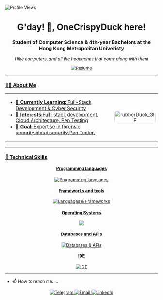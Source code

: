 <!--
**OneCrispyDuck/OneCrispyDuck** is a ✨ _special_ ✨ repository because its `README.md` (this file) appears on your GitHub profile.

Here are some ideas to get you started:

- 🔭 I’m currently working on ...
- 🌱 I’m currently learning ...
- 👯 I’m looking to collaborate on ...
- 🤔 I’m looking for help with ...
- 💬 Ask me about ...
- 📫 How to reach me: ...
- 😄 Pronouns: ...
- ⚡ Fun fact: ...
-->
<p align="left"> 
  <img src="https://komarev.com/ghpvc/?username=OneCrispyduck&label=Profile%20views&color=0e75b6&style=flat" alt="Profile Views" />
</p>

<h1 align="center">G'day! 👋, OneCrispyDuck here!</h1>
<h3 align="center">Student of Computer Science & 4th-year Bachelors at the Hong Kong Metropolitan Univeristy</h3>
<p align="center">
  <em>I like computers, and all the headaches that come along with them</em>
</p>

<div align="center">
 
  </a> <a href="Joseph_CV.pdf">
    <img src="https://img.shields.io/badge/Resume-PDF-red?logo=adobe-acrobat-reader" alt="Resume"/>
</div>
<hr/>

### 👨‍💻 About Me

<table>
  <tr>
    <td width="70%">
      <ul>
        <li>🌱 <strong>Currently Learning:</strong> Full-Stack Development & Cyber Security</li>
        <li>💼 <strong>Interests:</strong>Full-stack development, Cloud Architecture, Pen Testing</li>
        <li>🎯 <strong>Goal:</strong> Expertise in forensic security,cloud security,Pen Tester, </li>
      </ul>
    </td>
    <td width="30%" align="center">
      <img width="100%" src="https://media.giphy.com/media/v1.Y2lkPTc5MGI3NjExYXkxMGh2NTU0MjBqa3FnOXhwNmQ1c2wwNWFlcGRlOHh6OGV0eGV6eSZlcD12MV9naWZzX3NlYXJjaCZjdD1n/L12ZXih8cd6YHZKLYi/giphy.gif" alt="rubberDuck_GIF" style="border-radius:10px;"/>
    </td>
  </tr>
</table>

---

### 💎 Technical Skills

<div align="center">
<h4>Programming languages</h4>
<img src="https://skillicons.dev/icons?i=python,javascript,html,css,r,java,react,mysql,nodejs" alt="Programming languages" />

<h4>Frameworks and tools</h4>
<img src="https://skillicons.dev/icons?i=bash,git,github,aws,azure,anaconda,androidstudio,express,figma,discord,bots,gradle" alt="Languages & Frameworks" />

<h4>Operating Systems</h4>
<img src="https://skillicons.dev/icons?i=linux,windows,apple,mint,kali" atl="OS"/>

<h4>Databases and APIs</h4>
<img src="https://skillicons.dev/icons?i=postgres,mongodb" alt="Databases & APIs" />

<h4>IDE</h4>
<img src="https://skillicons.dev/icons?i=vscode,idea" alt="IDE" />

</div>
</div>

---

- 📫 How to reach me: ...

<div align="center">
  <a href="https://t.me/joeyy_g">
    <img src="https://img.shields.io/badge/Telegram-@joeyy_g-0088cc?style=for-the-badge&logo=telegram&logoColor=white" alt="Telegram"/>
  </a>
  <a href="mailto:joseph_j1996@outlook.com">
    <img src="https://img.shields.io/badge/Email-joseph_j1996@outlook.com-red?style=for-the-badge&logo=gmail&logoColor=white" alt="Email"/>
  </a>
  <a href="https://www.linkedin.com/in/gutierrez-joseph-james">
    <img src="https://img.shields.io/badge/LinkedIn-Connect-blue?style=for-the-badge&logo=linkedin&logoColor=white" alt="LinkedIn"/>
  </a>
</div>
